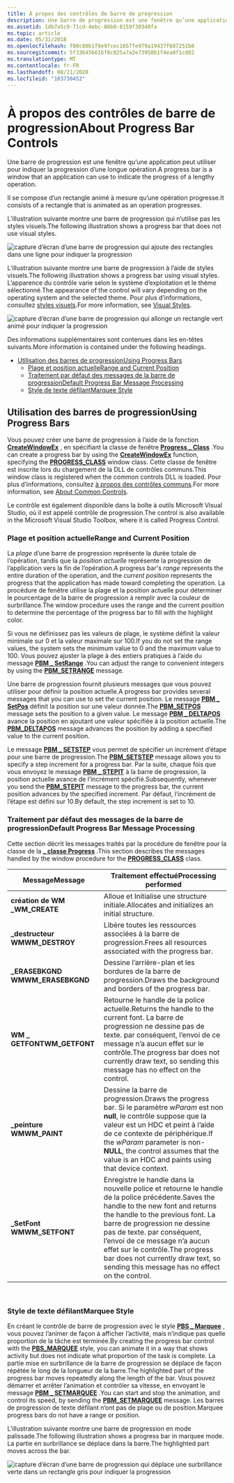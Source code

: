 ```yaml
---
title: À propos des contrôles de barre de progression
description: Une barre de progression est une fenêtre qu’une application peut utiliser pour indiquer la progression d’une longue opération. Il se compose d’un rectangle animé à mesure qu’une opération progresse.
ms.assetid: 1db7a5c9-71cd-4ebc-86b8-8159f30348fa
ms.topic: article
ms.date: 05/31/2018
ms.openlocfilehash: f00c80b1f9e97cec1657fe979a19437f607251b8
ms.sourcegitcommit: 5f33645661bf8c825a7a2e73950b1f4ea0f1cd82
ms.translationtype: MT
ms.contentlocale: fr-FR
ms.lasthandoff: 08/21/2020
ms.locfileid: "103730452"
---
```

# <a name="about-progress-bar-controls"></a><span data-ttu-id="72f40-104">À propos des contrôles de barre de progression</span><span class="sxs-lookup"><span data-stu-id="72f40-104">About Progress Bar Controls</span></span>

<span data-ttu-id="72f40-105">Une barre de progression est une fenêtre qu’une application peut utiliser pour indiquer la progression d’une longue opération.</span><span class="sxs-lookup"><span data-stu-id="72f40-105">A progress bar is a window that an application can use to indicate the progress of a lengthy operation.</span></span>

<span data-ttu-id="72f40-106">Il se compose d’un rectangle animé à mesure qu’une opération progresse.</span><span class="sxs-lookup"><span data-stu-id="72f40-106">It consists of a rectangle that is animated as an operation progresses.</span></span>

<span data-ttu-id="72f40-107">L’illustration suivante montre une barre de progression qui n’utilise pas les styles visuels.</span><span class="sxs-lookup"><span data-stu-id="72f40-107">The following illustration shows a progress bar that does not use visual styles.</span></span>

![capture d’écran d’une barre de progression qui ajoute des rectangles dans une ligne pour indiquer la progression](images/pb-oldstyle.png)

<span data-ttu-id="72f40-109">L’illustration suivante montre une barre de progression à l’aide de styles visuels.</span><span class="sxs-lookup"><span data-stu-id="72f40-109">The following illustration shows a progress bar using visual styles.</span></span> <span data-ttu-id="72f40-110">L’apparence du contrôle varie selon le système d’exploitation et le thème sélectionné.</span><span class="sxs-lookup"><span data-stu-id="72f40-110">The appearance of the control will vary depending on the operating system and the selected theme.</span></span> <span data-ttu-id="72f40-111">Pour plus d’informations, consultez [styles visuels](themes-overview.md).</span><span class="sxs-lookup"><span data-stu-id="72f40-111">For more information, see [Visual Styles](themes-overview.md).</span></span>

![capture d’écran d’une barre de progression qui allonge un rectangle vert animé pour indiquer la progression](images/pb-newstyle.png)

<span data-ttu-id="72f40-113">Des informations supplémentaires sont contenues dans les en-têtes suivants.</span><span class="sxs-lookup"><span data-stu-id="72f40-113">More information is contained under the following headings.</span></span>

-   [<span data-ttu-id="72f40-114">Utilisation des barres de progression</span><span class="sxs-lookup"><span data-stu-id="72f40-114">Using Progress Bars</span></span>](#using-progress-bars)
    -   [<span data-ttu-id="72f40-115">Plage et position actuelle</span><span class="sxs-lookup"><span data-stu-id="72f40-115">Range and Current Position</span></span>](#range-and-current-position)
    -   [<span data-ttu-id="72f40-116">Traitement par défaut des messages de la barre de progression</span><span class="sxs-lookup"><span data-stu-id="72f40-116">Default Progress Bar Message Processing</span></span>](#default-progress-bar-message-processing)
    -   [<span data-ttu-id="72f40-117">Style de texte défilant</span><span class="sxs-lookup"><span data-stu-id="72f40-117">Marquee Style</span></span>](#marquee-style)

## <a name="using-progress-bars"></a><span data-ttu-id="72f40-118">Utilisation des barres de progression</span><span class="sxs-lookup"><span data-stu-id="72f40-118">Using Progress Bars</span></span>

<span data-ttu-id="72f40-119">Vous pouvez créer une barre de progression à l’aide de la fonction [**CreateWindowEx**](/windows/desktop/api/winuser/nf-winuser-createwindowexa) , en spécifiant la classe de fenêtre [**Progress \_ Class**](common-control-window-classes.md) .</span><span class="sxs-lookup"><span data-stu-id="72f40-119">You can create a progress bar by using the [**CreateWindowEx**](/windows/desktop/api/winuser/nf-winuser-createwindowexa) function, specifying the [**PROGRESS\_CLASS**](common-control-window-classes.md) window class.</span></span> <span data-ttu-id="72f40-120">Cette classe de fenêtre est inscrite lors du chargement de la DLL de contrôles communs.</span><span class="sxs-lookup"><span data-stu-id="72f40-120">This window class is registered when the common controls DLL is loaded.</span></span> <span data-ttu-id="72f40-121">Pour plus d’informations, consultez [à propos des contrôles communs](common-controls-intro.md).</span><span class="sxs-lookup"><span data-stu-id="72f40-121">For more information, see [About Common Controls](common-controls-intro.md).</span></span>

<span data-ttu-id="72f40-122">Le contrôle est également disponible dans la boîte à outils Microsoft Visual Studio, où il est appelé contrôle de progression.</span><span class="sxs-lookup"><span data-stu-id="72f40-122">The control is also available in the Microsoft Visual Studio Toolbox, where it is called Progress Control.</span></span>

### <a name="range-and-current-position"></a><span data-ttu-id="72f40-123">Plage et position actuelle</span><span class="sxs-lookup"><span data-stu-id="72f40-123">Range and Current Position</span></span>

<span data-ttu-id="72f40-124">La *plage* d’une barre de progression représente la durée totale de l’opération, tandis que la *position actuelle* représente la progression de l’application vers la fin de l’opération.</span><span class="sxs-lookup"><span data-stu-id="72f40-124">A progress bar's *range* represents the entire duration of the operation, and the *current position* represents the progress that the application has made toward completing the operation.</span></span> <span data-ttu-id="72f40-125">La procédure de fenêtre utilise la plage et la position actuelle pour déterminer le pourcentage de la barre de progression à remplir avec la couleur de surbrillance.</span><span class="sxs-lookup"><span data-stu-id="72f40-125">The window procedure uses the range and the current position to determine the percentage of the progress bar to fill with the highlight color.</span></span>

<span data-ttu-id="72f40-126">Si vous ne définissez pas les valeurs de plage, le système définit la valeur minimale sur 0 et la valeur maximale sur 100.</span><span class="sxs-lookup"><span data-stu-id="72f40-126">If you do not set the range values, the system sets the minimum value to 0 and the maximum value to 100.</span></span> <span data-ttu-id="72f40-127">Vous pouvez ajuster la plage à des entiers pratiques à l’aide du message [**PBM \_ SetRange**](pbm-setrange.md) .</span><span class="sxs-lookup"><span data-stu-id="72f40-127">You can adjust the range to convenient integers by using the [**PBM\_SETRANGE**](pbm-setrange.md) message.</span></span>

<span data-ttu-id="72f40-128">Une barre de progression fournit plusieurs messages que vous pouvez utiliser pour définir la position actuelle.</span><span class="sxs-lookup"><span data-stu-id="72f40-128">A progress bar provides several messages that you can use to set the current position.</span></span> <span data-ttu-id="72f40-129">Le message [**PBM \_ SetPos**](pbm-setpos.md) définit la position sur une valeur donnée.</span><span class="sxs-lookup"><span data-stu-id="72f40-129">The [**PBM\_SETPOS**](pbm-setpos.md) message sets the position to a given value.</span></span> <span data-ttu-id="72f40-130">Le message [**PBM \_ DELTAPOS**](pbm-deltapos.md) avance la position en ajoutant une valeur spécifiée à la position actuelle.</span><span class="sxs-lookup"><span data-stu-id="72f40-130">The [**PBM\_DELTAPOS**](pbm-deltapos.md) message advances the position by adding a specified value to the current position.</span></span>

<span data-ttu-id="72f40-131">Le message [**PBM \_ SETSTEP**](pbm-setstep.md) vous permet de spécifier un incrément d’étape pour une barre de progression.</span><span class="sxs-lookup"><span data-stu-id="72f40-131">The [**PBM\_SETSTEP**](pbm-setstep.md) message allows you to specify a step increment for a progress bar.</span></span> <span data-ttu-id="72f40-132">Par la suite, chaque fois que vous envoyez le message [**PBM \_ STEPIT**](pbm-stepit.md) à la barre de progression, la position actuelle avance de l’incrément spécifié.</span><span class="sxs-lookup"><span data-stu-id="72f40-132">Subsequently, whenever you send the [**PBM\_STEPIT**](pbm-stepit.md) message to the progress bar, the current position advances by the specified increment.</span></span> <span data-ttu-id="72f40-133">Par défaut, l’incrément de l’étape est défini sur 10.</span><span class="sxs-lookup"><span data-stu-id="72f40-133">By default, the step increment is set to 10.</span></span>

### <a name="default-progress-bar-message-processing"></a><span data-ttu-id="72f40-134">Traitement par défaut des messages de la barre de progression</span><span class="sxs-lookup"><span data-stu-id="72f40-134">Default Progress Bar Message Processing</span></span>

<span data-ttu-id="72f40-135">Cette section décrit les messages traités par la procédure de fenêtre pour la classe de la [**\_ classe Progress**](common-control-window-classes.md) .</span><span class="sxs-lookup"><span data-stu-id="72f40-135">This section describes the messages handled by the window procedure for the [**PROGRESS\_CLASS**](common-control-window-classes.md) class.</span></span>



| <span data-ttu-id="72f40-136">Message</span><span class="sxs-lookup"><span data-stu-id="72f40-136">Message</span></span>            | <span data-ttu-id="72f40-137">Traitement effectué</span><span class="sxs-lookup"><span data-stu-id="72f40-137">Processing performed</span></span>                                                                                                                                                               |
|--------------------|------------------------------------------------------------------------------------------------------------------------------------------------------------------------------------|
| <span data-ttu-id="72f40-138">**création de WM \_**</span><span class="sxs-lookup"><span data-stu-id="72f40-138">**WM\_CREATE**</span></span>     | <span data-ttu-id="72f40-139">Alloue et Initialise une structure initiale.</span><span class="sxs-lookup"><span data-stu-id="72f40-139">Allocates and initializes an initial structure.</span></span>                                                                                                                                    |
| <span data-ttu-id="72f40-140">**\_destructeur WM**</span><span class="sxs-lookup"><span data-stu-id="72f40-140">**WM\_DESTROY**</span></span>    | <span data-ttu-id="72f40-141">Libère toutes les ressources associées à la barre de progression.</span><span class="sxs-lookup"><span data-stu-id="72f40-141">Frees all resources associated with the progress bar.</span></span>                                                                                                                              |
| <span data-ttu-id="72f40-142">**\_ERASEBKGND WM**</span><span class="sxs-lookup"><span data-stu-id="72f40-142">**WM\_ERASEBKGND**</span></span> | <span data-ttu-id="72f40-143">Dessine l’arrière-plan et les bordures de la barre de progression.</span><span class="sxs-lookup"><span data-stu-id="72f40-143">Draws the background and borders of the progress bar.</span></span>                                                                                                                              |
| <span data-ttu-id="72f40-144">**WM \_ GETFONT**</span><span class="sxs-lookup"><span data-stu-id="72f40-144">**WM\_GETFONT**</span></span>    | <span data-ttu-id="72f40-145">Retourne le handle de la police actuelle.</span><span class="sxs-lookup"><span data-stu-id="72f40-145">Returns the handle to the current font.</span></span> <span data-ttu-id="72f40-146">La barre de progression ne dessine pas de texte. par conséquent, l’envoi de ce message n’a aucun effet sur le contrôle.</span><span class="sxs-lookup"><span data-stu-id="72f40-146">The progress bar does not currently draw text, so sending this message has no effect on the control.</span></span>                                       |
| <span data-ttu-id="72f40-147">**\_peinture WM**</span><span class="sxs-lookup"><span data-stu-id="72f40-147">**WM\_PAINT**</span></span>      | <span data-ttu-id="72f40-148">Dessine la barre de progression.</span><span class="sxs-lookup"><span data-stu-id="72f40-148">Draws the progress bar.</span></span> <span data-ttu-id="72f40-149">Si le paramètre *wParam* est non **null**, le contrôle suppose que la valeur est un HDC et peint à l’aide de ce contexte de périphérique.</span><span class="sxs-lookup"><span data-stu-id="72f40-149">If the *wParam* parameter is non-**NULL**, the control assumes that the value is an HDC and paints using that device context.</span></span>                              |
| <span data-ttu-id="72f40-150">**\_SetFont WM**</span><span class="sxs-lookup"><span data-stu-id="72f40-150">**WM\_SETFONT**</span></span>    | <span data-ttu-id="72f40-151">Enregistre le handle dans la nouvelle police et retourne le handle de la police précédente.</span><span class="sxs-lookup"><span data-stu-id="72f40-151">Saves the handle to the new font and returns the handle to the previous font.</span></span> <span data-ttu-id="72f40-152">La barre de progression ne dessine pas de texte. par conséquent, l’envoi de ce message n’a aucun effet sur le contrôle.</span><span class="sxs-lookup"><span data-stu-id="72f40-152">The progress bar does not currently draw text, so sending this message has no effect on the control.</span></span> |



 

### <a name="marquee-style"></a><span data-ttu-id="72f40-153">Style de texte défilant</span><span class="sxs-lookup"><span data-stu-id="72f40-153">Marquee Style</span></span>

<span data-ttu-id="72f40-154">En créant le contrôle de barre de progression avec le style [**PBS \_ Marquee**](progress-bar-control-styles.md) , vous pouvez l’animer de façon à afficher l’activité, mais n’indique pas quelle proportion de la tâche est terminée.</span><span class="sxs-lookup"><span data-stu-id="72f40-154">By creating the progress bar control with the [**PBS\_MARQUEE**](progress-bar-control-styles.md) style, you can animate it in a way that shows activity but does not indicate what proportion of the task is complete.</span></span> <span data-ttu-id="72f40-155">La partie mise en surbrillance de la barre de progression se déplace de façon répétée le long de la longueur de la barre.</span><span class="sxs-lookup"><span data-stu-id="72f40-155">The highlighted part of the progress bar moves repeatedly along the length of the bar.</span></span> <span data-ttu-id="72f40-156">Vous pouvez démarrer et arrêter l’animation et contrôler sa vitesse, en envoyant le message [**PBM \_ SETMARQUEE**](pbm-setmarquee.md) .</span><span class="sxs-lookup"><span data-stu-id="72f40-156">You can start and stop the animation, and control its speed, by sending the [**PBM\_SETMARQUEE**](pbm-setmarquee.md) message.</span></span> <span data-ttu-id="72f40-157">Les barres de progression de texte défilant n’ont pas de plage ou de position.</span><span class="sxs-lookup"><span data-stu-id="72f40-157">Marquee progress bars do not have a range or position.</span></span>

<span data-ttu-id="72f40-158">L’illustration suivante montre une barre de progression en mode palissade.</span><span class="sxs-lookup"><span data-stu-id="72f40-158">The following illustration shows a progress bar in marquee mode.</span></span> <span data-ttu-id="72f40-159">La partie en surbrillance se déplace dans la barre.</span><span class="sxs-lookup"><span data-stu-id="72f40-159">The highlighted part moves across the bar.</span></span>

![capture d’écran d’une barre de progression qui déplace une surbrillance verte dans un rectangle gris pour indiquer la progression](images/pb-marquee.png)

 

 